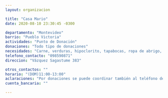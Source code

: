 ```yaml
---
layout: organizacion

title: "Casa Mario"
date: 2020-08-10 23:30:45 -0300

departamento: "Montevideo"
barrio: "Pueblo Victoria"
actividades: "Punto de Donación"
donaciones: "Todo tipo de donaciones"
necesidades: "Carne, verduras, hipoclorito, tapabocas, ropa de abrigo, leña, tuppers"
telefono_contacto: "098590871"
direccion: "Vázquez Sagastume 383"

otros_contactos: ""
horario: "(DOM)11:00-13:00"
aclaraciones: "Por donaciones se puede coordinar también al teléfono de contacto"
cuenta_bancaria: ""

---
```

